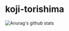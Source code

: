 # koji-torishima
![Anurag's github stats](https://github-readme-stats.vercel.app/api?username=koji-torishima&count_private=true)


